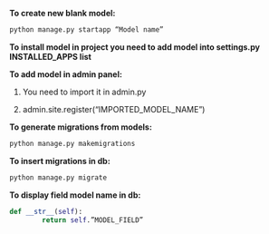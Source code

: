 **To create new blank model:**
```python
python manage.py startapp “Model name”
```

**To install model in project you need to add model into settings.py INSTALLED_APPS list**

**To add model in admin panel:**

1) You need to import it in admin.py

2) admin.site.register(“IMPORTED_MODEL_NAME”)

**To generate migrations from models:**
```python
python manage.py makemigrations
```

**To insert migrations in db:**
```python
python manage.py migrate
```

**To display field model name in db:**
```python
def __str__(self):
        return self.”MODEL_FIELD”
```